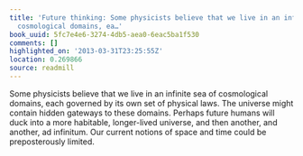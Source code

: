 ```yaml
---
title: 'Future thinking: Some physicists believe that we live in an infinite sea of
  cosmological domains, ea…'
book_uuid: 5fc7e4e6-3274-4db5-aea0-6eac5ba1f530
comments: []
highlighted_on: '2013-03-31T23:25:55Z'
location: 0.269866
source: readmill
---
```


Some physicists believe that we live in an infinite sea of cosmological domains, each governed by its own set of physical laws. The universe might contain hidden gateways to these domains. Perhaps future humans will duck into a more habitable, longer-lived universe, and then another, and another, ad infinitum. Our current notions of space and time could be preposterously limited.